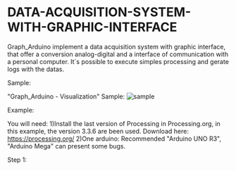 # DATA-ACQUISITION-SYSTEM-WITH-GRAPHIC-INTERFACE

Graph_Arduino implement a data acquisition system with graphic interface, that offer a conversion analog-digital and a
interface of communication with a personal computer. 
It´s possible to execute simples processing and gerate logs with the datas.

Sample:

"Graph_Arduino - Visualization" Sample:
![sample](https://user-images.githubusercontent.com/16651018/33281634-0b7d54e2-d38d-11e7-8fc9-eedce835cd63.png)

Example:

You will need:
  1)Install the last version of Processing in Processing.org, in this example, the version 3.3.6 are been used.
  Download here: https://processing.org/
  2)One arduino: Recommended "Arduino UNO R3", "Arduino Mega" can present some bugs.

Step 1:
